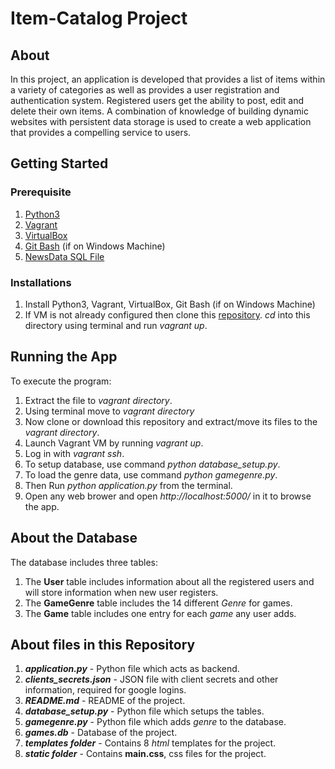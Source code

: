 # Item-Catalog Project


## About

In this project, an application is developed  that provides a list of items within a variety of categories as well as provides a user registration and authentication system. Registered users get the ability to post, edit and delete their own items. A combination of knowledge of building dynamic websites with persistent data storage is used to create a web application that provides a compelling service to users.

## Getting Started

### Prerequisite

 1. [Python3](https://www.python.org/downloads/)
 2. [Vagrant](https://www.vagrantup.com/downloads.html)
 3. [VirtualBox](https://www.virtualbox.org/wiki/Downloads)
 4. [Git Bash](https://git-for-windows.github.io/) (if on Windows Machine)
 5. [NewsData SQL File](https://d17h27t6h515a5.cloudfront.net/topher/2016/August/57b5f748_newsdata/newsdata.zip)

### Installations
 1. Install Python3, Vagrant, VirtualBox, Git Bash (if on Windows Machine)
 2. If VM is not already configured then clone this [repository](https://github.com/udacity/fullstack-nanodegree-vm). *cd* into this directory using terminal and run *vagrant up*.

## Running the App

To execute the program:
 1. Extract the file to *vagrant directory*.
 2. Using terminal move to *vagrant directory*
 3. Now clone or download this repository and extract/move its files to the *vagrant directory*.
 4. Launch Vagrant VM by running *vagrant up*.
 5. Log in with *vagrant ssh*.
 6. To setup database, use command *python database_setup.py*.
 7. To load the genre data, use command *python gamegenre.py*.
 8. Then Run *python application.py* from the terminal.
 9. Open any web brower and open *http://localhost:5000/* in it to browse the app.

## About the Database

The database includes three tables:

 1. The **User** table includes information about all the registered users and will store information when new user registers.
 2. The **GameGenre** table includes the 14 different *Genre* for games.
 3. The **Game** table includes one entry for each *game* any user adds.

## About files in this Repository

 1. ***application.py*** - Python file which acts as backend.
 2. ***clients_secrets.json*** - JSON file with client secrets and other information, required for google logins.
 3. ***README.md*** - README of the project.
 4. ***database_setup.py*** - Python file which setups the tables.
 5. ***gamegenre.py*** - Python file which adds *genre* to the database.
 6. ***games.db*** - Database of the project.
 7. ***templates folder*** - Contains 8 *html* templates for the project.
 8. ***static folder*** - Contains **main.css**, css files for the project.
 
